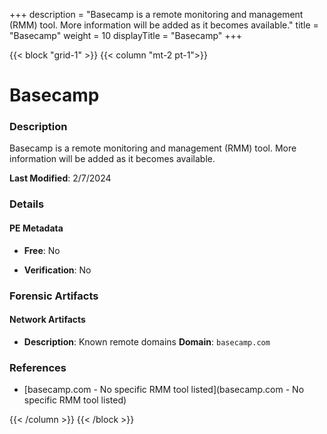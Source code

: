 +++
description = "Basecamp is a remote monitoring and management (RMM) tool. More information will be added as it becomes available."
title = "Basecamp"
weight = 10
displayTitle = "Basecamp"
+++


{{< block "grid-1" >}}
{{< column "mt-2 pt-1">}}

# Basecamp


### Description

Basecamp is a remote monitoring and management (RMM) tool. More information will be added as it becomes available.



**Last Modified**: 2/7/2024

### Details


#### PE Metadata


- **Free**: No

- **Verification**: No





### Forensic Artifacts




#### Network Artifacts

- **Description**: Known remote domains
  **Domain**: `basecamp.com`





### References
- [basecamp.com - No specific RMM tool listed](basecamp.com - No specific RMM tool listed)



{{< /column >}}
{{< /block >}}
